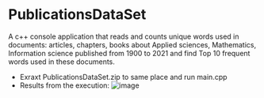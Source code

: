 # PublicationsDataSet</br>
A c++ console application that reads and counts unique words used in documents:
articles, chapters, books about Applied sciences, Mathematics, Information science published from 1900 to 2021 and find Top 10 frequent words used in these documents.

- Exraxt PublicationsDataSet.zip to same place and run main.cpp
- Results from the execution:
![image](https://github.com/user-attachments/assets/134bf333-bb61-46b0-9ffe-11497af9e377)
